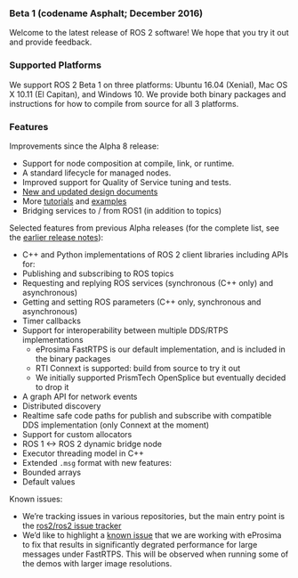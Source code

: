 ### Beta 1 (codename Asphalt; December 2016)

Welcome to the latest release of ROS 2 software! We hope that you try it out and provide feedback.

### Supported Platforms

We support ROS 2 Beta 1 on three platforms: Ubuntu 16.04 (Xenial), Mac OS X 10.11 (El Capitan), and Windows 10. We provide both binary packages and instructions for how to compile from source for all 3 platforms.

### Features

Improvements since the Alpha 8 release:
 * Support for node composition at compile, link, or runtime.
 * A standard lifecycle for managed nodes.
 * Improved support for Quality of Service tuning and tests.
 * [New and updated design documents](http://design.ros2.org/)
 * More [tutorials](https://github.com/ros2/ros2/wiki/Tutorials) and [examples](https://github.com/ros2/examples)
 * Bridging services to / from ROS1 (in addition to topics)

Selected features from previous Alpha releases (for the complete list, see the [earlier release notes](https://github.com/ros2/ros2/wiki/Releases)):
 * C++ and Python implementations of ROS 2 client libraries including APIs for:
  * Publishing and subscribing to ROS topics
  * Requesting and replying ROS services (synchronous (C++ only) and asynchronous)
  * Getting and setting ROS parameters (C++ only, synchronous and asynchronous)
  * Timer callbacks
* Support for interoperability between multiple DDS/RTPS implementations
  * eProsima FastRTPS is our default implementation, and is included in the binary packages
  * RTI Connext is supported: build from source to try it out
  * We initially supported PrismTech OpenSplice but eventually decided to drop it
 * A graph API for network events
 * Distributed discovery
 * Realtime safe code paths for publish and subscribe with compatible DDS implementation (only Connext at the moment)
  * Support for custom allocators
 * ROS 1 <-> ROS 2 dynamic bridge node
 * Executor threading model in C++
 * Extended `.msg` format with new features:
  * Bounded arrays
  * Default values

Known issues:
* We’re tracking issues in various repositories, but the main entry point is the [ros2/ros2 issue tracker](https://github.com/ros2/ros2/issues)
* We’d like to highlight a [known issue](https://github.com/ros2/rmw_fastrtps/issues/81) that we are working with eProsima to fix that results in significantly degrated performance for large messages under FastRTPS.
This will be observed when running some of the demos with larger image resolutions.
